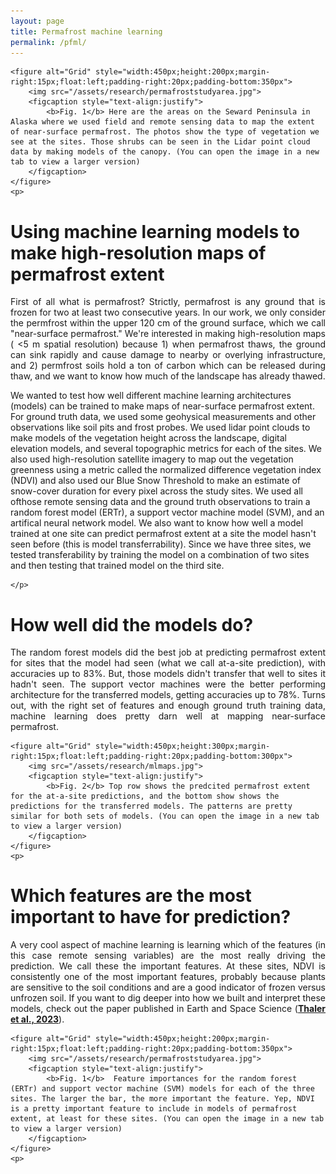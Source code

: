 ```yaml
---
layout: page
title: Permafrost machine learning
permalink: /pfml/
---
```

<html>
<head>
<style>
</style>
</head>
<body>

	<figure alt="Grid" style="width:450px;height:200px;margin-right:15px;float:left;padding-right:20px;padding-bottom:350px">
		<img src="/assets/research/permafroststudyarea.jpg">
		<figcaption style="text-align:justify">
			<b>Fig. 1</b> Here are the areas on the Seward Peninsula in Alaska where we used field and remote sensing data to map the extent of near-surface permafrost. The photos show the type of vegetation we see at the sites. Those shrubs can be seen in the Lidar point cloud data by making models of the canopy. (You can open the image in a new tab to view a larger version)
		</figcaption>			
	</figure>
	<p>
	
<h1><b>Using machine learning models to make high-resolution maps of permafrost extent</b></h1>
	<p style="text-align:justify">
First of all what is permafrost? Strictly, permafrost is any ground that is frozen for two at least two consecutive years. In our work, we only consider the permfrost within the upper 120 cm of the ground surface, which we call "near-surface permafrost." We're interested in making high-resolution maps ( <5 m spatial resolution) because 1) when permafrost thaws, the ground can sink rapidly and cause damage to nearby or overlying infrastructure, and 2) permfrost soils hold a ton of carbon which can be released during thaw, and we want to know how much of the landscape has already thawed. 
    </p>
    <p>
We wanted to test how well different machine learning architectures (models) can be trained to make maps of near-surface permafrost extent. For ground truth data, we used some geohysical measurements and other observations like soil pits and frost probes. We used lidar point clouds to make models of the vegetation height across the landscape, digital elevation models, and several topographic metrics for each of the sites. We also used high-resolution satellite imagery to map out the vegetation greenness using a metric called the normalized difference vegetation index (NDVI) and also used our Blue Snow Threshold to make an estimate of snow-cover duration for every pixel across the study sites. We used all ofthose remote sensing data and the ground truth observations to train a random forest model (ERTr), a support vector machine model (SVM), and an artifical neural network model. We also want to know how well a model trained at one site can predict permafrost extent at a site the model hasn't seen before (this is model transferrability). Since we have three sites, we tested transferability by training the model on a combination of two sites and then testing that trained model on the third site. 
    </p>
    <p>

	</p>


<h1><b>How well did the models do?</b></h1>
	<p style="text-align:justify">
The random forest models did the best job at predicting permafrost extent for sites that the model had seen (what we call at-a-site prediction), with accuracies up to 83%. But, those models didn't transfer that well to sites it hadn't seen. The support vector machines were the better performing architecture for the transferred models, getting accuracies up to 78%. Turns out, with the right set of features and enough ground truth training data, machine learning does pretty darn well at mapping near-surface permafrost. 
	</p>
	
	
	<figure alt="Grid" style="width:450px;height:300px;margin-right:15px;float:left;padding-right:20px;padding-bottom:300px">
		<img src="/assets/research/mlmaps.jpg">
		<figcaption style="text-align:justify">
			<b>Fig. 2</b> Top row shows the predcited permafrost extent for the at-a-site predictions, and the bottom show shows the predictions for the transferred models. The patterns are pretty similar for both sets of models. (You can open the image in a new tab to view a larger version)
		</figcaption>			
	</figure>
	<p>

<h1><b>Which features are the most important to have for prediction?</b></h1>
	<p style="text-align:justify">
A very cool aspect of machine learning is learning which of the features (in this case remote sensing variables) are the most really driving the prediction. We call these the important features. At these sites, NDVI is consistently one of the most important features, probably because plants are sensitive to the soil conditions and are a good indicator of frozen versus unfrozen soil. If you want to dig deeper into how we built and interpret these models, check out the paper published in Earth and Space Science (<a href="https://agupubs.onlinelibrary.wiley.com/doi/full/10.1029/2023EA003015"><b>Thaler et al., 2023</b></a>).
	</p>


	<figure alt="Grid" style="width:450px;height:200px;margin-right:15px;float:left;padding-right:20px;padding-bottom:350px">
		<img src="/assets/research/permafroststudyarea.jpg">
		<figcaption style="text-align:justify">
			<b>Fig. 1</b>  Feature importances for the random forest (ERTr) and support vector machine (SVM) models for each of the three sites. The larger the bar, the more important the feature. Yep, NDVI is a pretty important feature to include in models of permafrost extent, at least for these sites. (You can open the image in a new tab to view a larger version)
		</figcaption>			
	</figure>
	<p>

